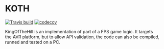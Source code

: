 # KOTH

[![Travis build](https://travis-ci.org/arcadien/koth.svg?branch=master)](https://travis-ci.org/arcadien/koth)
[![codecov](https://codecov.io/gh/arcadien/koth/branch/master/graph/badge.svg)](https://codecov.io/gh/arcadien/koth)


KingOfTheHill is an implementation of part of a FPS game logic.
It targets the AVR platform, but to allow API validation, the code can also be compiled, runned and tested on a PC.
